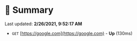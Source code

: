 # 📖 Summary
Last updated: **2/26/2021, 9:52:17 AM**

- `GET` [https://google.com](https://google.com) - **Up** (130ms)
